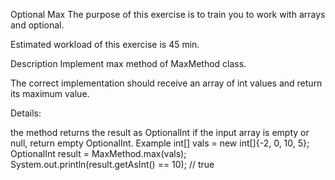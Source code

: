 Optional Max
The purpose of this exercise is to train you to work with arrays and optional.

Estimated workload of this exercise is 45 min.

Description
Implement max method of MaxMethod class.

The correct implementation should receive an array of int values and return its maximum value.

Details:

the method returns the result as OptionalInt
if the input array is empty or null, return empty OptionalInt.
Example
int[] vals = new int[]{-2, 0, 10, 5};
OptionalInt result = MaxMethod.max(vals);
System.out.println(result.getAsInt() == 10); // true
